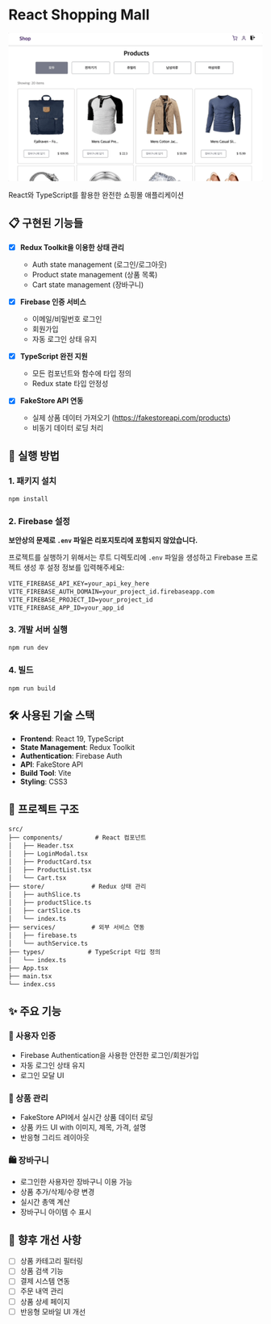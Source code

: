 # React Shopping Mall

![react-shopping.gif](img/react-shopping.gif)

React와 TypeScript를 활용한 완전한 쇼핑몰 애플리케이션

## 📋 구현된 기능들

- [x] **Redux Toolkit을 이용한 상태 관리**
  - Auth state management (로그인/로그아웃)
  - Product state management (상품 목록)
  - Cart state management (장바구니)

- [x] **Firebase 인증 서비스**
  - 이메일/비밀번호 로그인
  - 회원가입
  - 자동 로그인 상태 유지

- [x] **TypeScript 완전 지원**
  - 모든 컴포넌트와 함수에 타입 정의
  - Redux state 타입 안정성

- [x] **FakeStore API 연동**
  - 실제 상품 데이터 가져오기 (https://fakestoreapi.com/products)
  - 비동기 데이터 로딩 처리

## 🚀 실행 방법

### 1. 패키지 설치
```bash
npm install
```

### 2. Firebase 설정
**보안상의 문제로 `.env` 파일은 리포지토리에 포함되지 않았습니다.**

프로젝트를 실행하기 위해서는 루트 디렉토리에 `.env` 파일을 생성하고 Firebase 프로젝트 생성 후 설정 정보를 입력해주세요:

```env
VITE_FIREBASE_API_KEY=your_api_key_here
VITE_FIREBASE_AUTH_DOMAIN=your_project_id.firebaseapp.com
VITE_FIREBASE_PROJECT_ID=your_project_id
VITE_FIREBASE_APP_ID=your_app_id
```

### 3. 개발 서버 실행
```bash
npm run dev
```

### 4. 빌드
```bash
npm run build
```

## 🛠 사용된 기술 스택

- **Frontend**: React 19, TypeScript
- **State Management**: Redux Toolkit
- **Authentication**: Firebase Auth
- **API**: FakeStore API
- **Build Tool**: Vite
- **Styling**: CSS3

## 📁 프로젝트 구조

```
src/
├── components/         # React 컴포넌트
│   ├── Header.tsx
│   ├── LoginModal.tsx
│   ├── ProductCard.tsx
│   ├── ProductList.tsx
│   └── Cart.tsx
├── store/             # Redux 상태 관리
│   ├── authSlice.ts
│   ├── productSlice.ts
│   ├── cartSlice.ts
│   └── index.ts
├── services/          # 외부 서비스 연동
│   ├── firebase.ts
│   └── authService.ts
├── types/            # TypeScript 타입 정의
│   └── index.ts
├── App.tsx
├── main.tsx
└── index.css
```

## ✨ 주요 기능

### 🔐 사용자 인증
- Firebase Authentication을 사용한 안전한 로그인/회원가입
- 자동 로그인 상태 유지
- 로그인 모달 UI

### 🛒 상품 관리
- FakeStore API에서 실시간 상품 데이터 로딩
- 상품 카드 UI with 이미지, 제목, 가격, 설명
- 반응형 그리드 레이아웃

### 🛍 장바구니
- 로그인한 사용자만 장바구니 이용 가능
- 상품 추가/삭제/수량 변경
- 실시간 총액 계산
- 장바구니 아이템 수 표시

## 🎯 향후 개선 사항

- [ ] 상품 카테고리 필터링
- [ ] 상품 검색 기능
- [ ] 결제 시스템 연동
- [ ] 주문 내역 관리
- [ ] 상품 상세 페이지
- [ ] 반응형 모바일 UI 개선